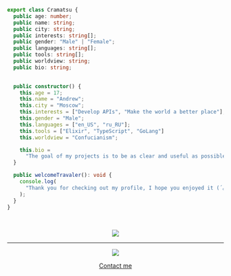 ```ts
export class Cramatsu {
  public age: number;
  public name: string;
  public city: string;
  public interests: string[];
  public gender: "Male" | "Female";
  public languages: string[];
  public tools: string[];
  public worldview: string;
  public bio: string;
  

  public constructor() {
    this.age = 17;
    this.name = "Andrew";
    this.city = "Moscow";
    this.interests = ["Develop APIs", "Make the world a better place"];
    this.gender = "Male";
    this.languages = ["en_US", "ru_RU"];
    this.tools = ["Elixir", "TypeScript", "GoLang"]
    this.worldview = "Confucianism";

    this.bio =
      "The goal of my projects is to be as clear and useful as possible for beginners. After all, once upon a time, in February 2020, as a 14-year-old youth, I began to master programming";
  }

  public welcomeTravaler(): void {
    console.log(
      "Thank you for checking out my profile, I hope you enjoyed it (´｡• ᵕ •｡`) ♡"
    );
  }
}
```

<br/>

<p align="center" style="justifyContent: row">
  <img src="https://github-readme-stats.vercel.app/api?username=cramatsu&theme=omni&show_icons=true">
 </p>

<hr/>

<p align="center">
  <img align="center" src="https://lanyard.cnrad.dev/api/226622016986415104"/>
<p/>

<p align="center">
  <a href="https://linktr.ee/cramatsu" target="_blank">Contact me</a>
<p/>

